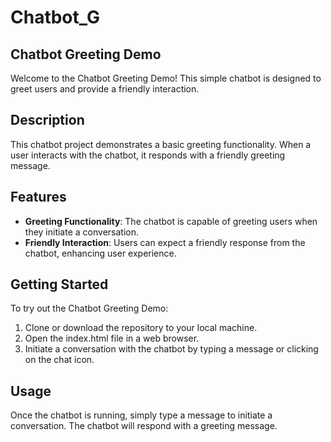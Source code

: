 # Chatbot_G

## Chatbot Greeting Demo
Welcome to the Chatbot Greeting Demo! This simple chatbot is designed to greet users and provide a friendly interaction.

## Description

This chatbot project demonstrates a basic greeting functionality. When a user interacts with the chatbot, it responds with a friendly greeting message.

## Features

- **Greeting Functionality**: The chatbot is capable of greeting users when they initiate a conversation.
- **Friendly Interaction**: Users can expect a friendly response from the chatbot, enhancing user experience.

## Getting Started

To try out the Chatbot Greeting Demo:

1. Clone or download the repository to your local machine.
2. Open the index.html file in a web browser.
3. Initiate a conversation with the chatbot by typing a message or clicking on the chat icon.

## Usage

Once the chatbot is running, simply type a message to initiate a conversation. The chatbot will respond with a greeting message.



